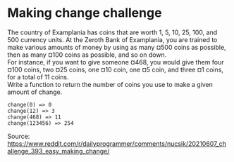 # Making change challenge

The country of Examplania has coins that are worth 1, 5, 10, 25, 100, and 500 currency units. At the Zeroth Bank of Examplania, you are trained to make various amounts of money by using as many ¤500 coins as possible, then as many ¤100 coins as possible, and so on down.  
For instance, if you want to give someone ¤468, you would give them four ¤100 coins, two ¤25 coins, one ¤10 coin, one ¤5 coin, and three ¤1 coins, for a total of 11 coins.  
Write a function to return the number of coins you use to make a given amount of change.
```
change(0) => 0
change(12) => 3
change(468) => 11
change(123456) => 254
```

Source: https://www.reddit.com/r/dailyprogrammer/comments/nucsik/20210607_challenge_393_easy_making_change/
